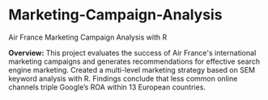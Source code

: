 # Marketing-Campaign-Analysis
Air France Marketing Campaign Analysis with R

**Overview:**
This project evaluates the success of Air France's international marketing campaigns and generates recommendations for effective search engine marketing.
Created a multi-level marketing strategy based on SEM keyword analysis with R. Findings conclude that less common online channels triple Google’s ROA within 13 European countries.
